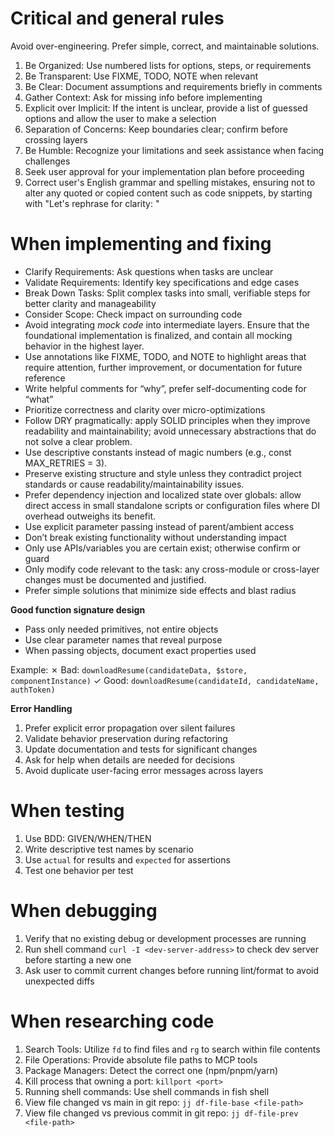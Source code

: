# Critical and general rules

Avoid over-engineering. Prefer simple, correct, and maintainable solutions.

1. Be Organized: Use numbered lists for options, steps, or requirements
2. Be Transparent: Use FIXME, TODO, NOTE when relevant
3. Be Clear: Document assumptions and requirements briefly in comments
4. Gather Context: Ask for missing info before implementing
5. Explicit over Implicit: If the intent is unclear, provide a list of guessed options and allow the user to make a selection
6. Separation of Concerns: Keep boundaries clear; confirm before crossing layers
7. Be Humble: Recognize your limitations and seek assistance when facing challenges
8. Seek user approval for your implementation plan before proceeding
9. Correct user's English grammar and spelling mistakes, ensuring not to alter any quoted or copied content such as code snippets, by starting with "Let's rephrase for clarity: "

# When implementing and fixing

- Clarify Requirements: Ask questions when tasks are unclear
- Validate Requirements: Identify key specifications and edge cases
- Break Down Tasks: Split complex tasks into small, verifiable steps for better clarity and manageability
- Consider Scope: Check impact on surrounding code
- Avoid integrating _mock code_ into intermediate layers. Ensure that the foundational implementation is finalized, and contain all mocking behavior in the highest layer.
- Use annotations like FIXME, TODO, and NOTE to highlight areas that require attention, further improvement, or documentation for future reference
- Write helpful comments for “why”, prefer self-documenting code for “what”
- Prioritize correctness and clarity over micro-optimizations
- Follow DRY pragmatically: apply SOLID principles when they improve readability
  and maintainability; avoid unnecessary abstractions that do not solve a clear
  problem.
- Use descriptive constants instead of magic numbers (e.g., const MAX_RETRIES =
  3).
- Preserve existing structure and style unless they contradict project standards
  or cause readability/maintainability issues.
- Prefer dependency injection and localized state over globals: allow direct
  access in small standalone scripts or configuration files where DI overhead
  outweighs its benefit.
- Use explicit parameter passing instead of parent/ambient access
- Don’t break existing functionality without understanding impact
- Only use APIs/variables you are certain exist; otherwise confirm or guard
- Only modify code relevant to the task: any cross-module or cross-layer changes
  must be documented and justified.
- Prefer simple solutions that minimize side effects and blast radius

**Good function signature design**

- Pass only needed primitives, not entire objects
- Use clear parameter names that reveal purpose
- When passing objects, document exact properties used

Example: ✗ Bad: `downloadResume(candidateData, $store, componentInstance)` ✓
Good: `downloadResume(candidateId, candidateName, authToken)`

**Error Handling**

1. Prefer explicit error propagation over silent failures
2. Validate behavior preservation during refactoring
3. Update documentation and tests for significant changes
4. Ask for help when details are needed for decisions
5. Avoid duplicate user-facing error messages across layers

# When testing

1. Use BDD: GIVEN/WHEN/THEN
2. Write descriptive test names by scenario
3. Use `actual` for results and `expected` for assertions
4. Test one behavior per test

# When debugging

1. Verify that no existing debug or development processes are running
2. Run shell command `curl -I <dev-server-address>` to check dev server before
   starting a new one
3. Ask user to commit current changes before running lint/format to avoid unexpected
   diffs

# When researching code

1. Search Tools: Utilize `fd` to find files and `rg` to search within file contents
2. File Operations: Provide absolute file paths to MCP tools
3. Package Managers: Detect the correct one (npm/pnpm/yarn)
4. Kill process that owning a port: `killport <port>`
5. Running shell commands: Use shell commands in fish shell
6. View file changed vs main in git repo: `jj df-file-base <file-path>`
7. View file changed vs previous commit in git repo: `jj df-file-prev <file-path>`
